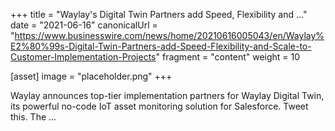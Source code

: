 +++
title = "Waylay's Digital Twin Partners add Speed, Flexibility and ..."
date = "2021-06-16"
canonicalUrl = "https://www.businesswire.com/news/home/20210616005043/en/Waylay%E2%80%99s-Digital-Twin-Partners-add-Speed-Flexibility-and-Scale-to-Customer-Implementation-Projects"
fragment = "content"
weight = 10

[asset]
    image = "placeholder.png"
+++

Waylay announces top-tier implementation partners for Waylay Digital Twin, 
its powerful no-code IoT asset monitoring solution for Salesforce. Tweet 
this. The ...
